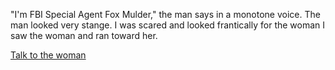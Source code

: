 "I'm FBI Special Agent Fox Mulder," the man says in a monotone voice.
The man looked very stange. I was scared and looked frantically for the woman
I saw the woman and ran toward her.

[Talk to the woman](../woman/scully.md)
